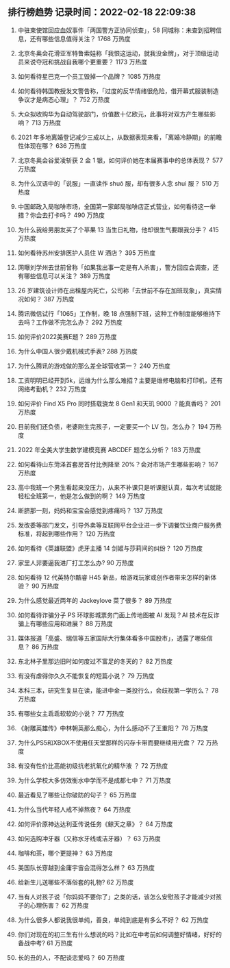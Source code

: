 
## 排行榜趋势 记录时间：2022-02-18 22:09:38
  
  1. 中驻柬使馆回应血奴事件「两国警方正协同侦查」，58 同城称：未查到招聘信息，还有哪些信息值得关注？ 1768 万热度
    
  2. 北京冬奥会花滑亚军特鲁索娃称「我恨这运动，就我没金牌」，对于顶级运动员来说夺冠和挑战自我哪个更重要？ 1173 万热度
    
  3. 如何看待星巴克一个员工毁掉一个品牌？ 1085 万热度
    
  4. 如何看待韩国教授发文警告称，「过度的反华情绪很危险，借开幕式服装制造争议才是病态心理」？ 752 万热度
    
  5. 大众拟收购华为自动驾驶部门，价值数十亿欧元，此事将对双方产生哪些影响？ 713 万热度
    
  6. 2021 年多地离婚登记减少三成以上，从数据表现来看，「离婚冷静期」的前瞻性体现在哪？ 636 万热度
    
  7. 北京冬奥会谷爱凌斩获 2 金 1 银，如何评价她在本届赛事中的总体表现？ 577 万热度
    
  8. 为什么汉语中的「说服」一直读作 shuō 服，却有很多人念 shuì 服？ 510 万热度
    
  9. 中国邮政入局咖啡市场，全国第一家邮局咖啡店正式营业，如何看待这一举措？你会去打卡吗？ 490 万热度
    
  10. 为什么我给男朋友买了个苹果 13 当生日礼物，他却很生气要跟我分手？ 415 万热度
    
  11. 如何看待苏州安排医护人员住 W 酒店？ 395 万热度
    
  12. 网曝刘学州去世前曾称「如果我出事一定是有人杀害」，警方回应会调查，还有哪些信息可以关注？ 389 万热度
    
  13. 26 岁建筑设计师在出租屋内死亡，公司称「去世前不存在加班现象」，真实情况如何？ 387 万热度
    
  14. 腾讯微信试行「1065」工作制，晚 18 点强制下班，这种工作制度能够维持下去吗？工作做不完怎么办？ 292 万热度
    
  15. 如何评价2022美赛E题？ 289 万热度
    
  16. 为什么中国人很少戴机械式手表? 288 万热度
    
  17. 为什么腾讯的游戏做的那么差全球营收第一？ 240 万热度
    
  18. 工资明明已经开到5k，运维为什么那么难招？主要是维修电脑和打印机，还有网络考勤机？ 232 万热度
    
  19. 如何评价 Find X5 Pro 同时搭载骁龙 8 Gen1 和天玑 9000 ？能真香吗？ 201 万热度
    
  20. 目前我们还负债，老婆刚生完孩子，一定要买一个 LV 包，怎么办？ 194 万热度
    
  21. 2022 年全美大学生数学建模竞赛 ABCDEF 题怎么分析？ 183 万热度
    
  22. 如何看待山东菏泽首套房首付比例降至 20%？会对市场产生哪些影响？ 167 万热度
    
  23. 高中我班一个男生看起来没压力，从来不补课只是听课挺认真，每次考试就能轻松全班第一，他是怎么做到的啊？ 149 万热度
    
  24. 断脐那一刻，妈妈和宝宝会感觉到疼痛吗？ 137 万热度
    
  25. 发改委等部门发文，引导外卖等互联网平台企业进一步下调餐饮业商户服务费标准，将起到哪些作用？ 120 万热度
    
  26. 如何看待《英雄联盟》虎牙主播 14 剑姬与莎莉间的纠纷？ 120 万热度
    
  27. 家里人非要逼我进厂打工怎么办? 90 万热度
    
  28. 如何看待 12 代英特尔酷睿 H45 新品，给游戏玩家或创作者带来怎样的新体验？ 90 万热度
    
  29. 为什么感觉最近两年的 Jackeylove 菜了很多？ 89 万热度
    
  30. 如何看待诈骗分子 PS 环球影城票务门面上传地图被 AI 发现？AI 技术在反诈骗上有哪些应用和进展？ 88 万热度
    
  31. 媒体报道「高盛、瑞信等五家国际大行集体看多中国股市」，透露了哪些信息？ 86 万热度
    
  32. 东北林子里那边旧时如何度过不富足的冬天的？ 82 万热度
    
  33. 有没有虐得你久久不能恢复的短篇小说？ 79 万热度
    
  34. 本科三本，研究生复旦在读，能进中金一类投行么，会歧视第一学历么？ 78 万热度
    
  35. 有哪些女主乖乖软软的小说？ 77 万热度
    
  36. 《射雕英雄传》中林朝英那么痴心，为什么感动不了王重阳？ 76 万热度
    
  37. 为什么PS5和XBOX不使用任天堂那样的闪存卡带而要继续用光盘？ 72 万热度
    
  38. 有没有性价比高能初级抗老抗氧化的精华液 ？ 72 万热度
    
  39. 为什么学校大多仿效衡水中学而不是成都七中？ 71 万热度
    
  40. 最近看见了哪些让你破防的句子？ 65 万热度
    
  41. 为什么当代年轻人戒不掉熬夜？ 64 万热度
    
  42. 如何评价原神达达利亚传说任务《鲸天之章》？ 64 万热度
    
  43. 如何选购冲牙器（又称水牙线或洁牙器）？ 63 万热度
    
  44. 咖啡和茶，哪个更提神？ 63 万热度
    
  45. 美国队长穿越到金庸宇宙会混得怎么样？ 63 万热度
    
  46. 给新生儿送哪些不落俗套的礼物? 62 万热度
    
  47. 当有人对孩子说「你妈妈不要你了」之类的话，该怎么安慰孩子才能减少对孩子的心理伤害？ 62 万热度
    
  48. 为什么很多人都说我很单纯，善良，单纯到底是有多么不好？ 62 万热度
    
  49. 你们对现在的初三生有什么想说的吗？比如在中考前如何调整好情绪，好好的备战中考? 61 万热度
    
  50. 长的丑的人，不配谈恋爱吗？ 60 万热度
    